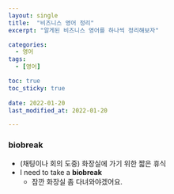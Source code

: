 ```yaml
---
layout: single
title:  "비즈니스 영어 정리"
excerpt: "알게된 비즈니스 영어를 하나씩 정리해보자"

categories:
  - 영어
tags:
  - [영어]

toc: true
toc_sticky: true
 
date: 2022-01-20
last_modified_at: 2022-01-20

---
```


### biobreak
- (채팅이나 회의 도중) 화장실에 가기 위한 짧은 휴식   
- I need to take a **biobreak**   
  - 잠깐 화장실 좀 다녀와야겠어요.
